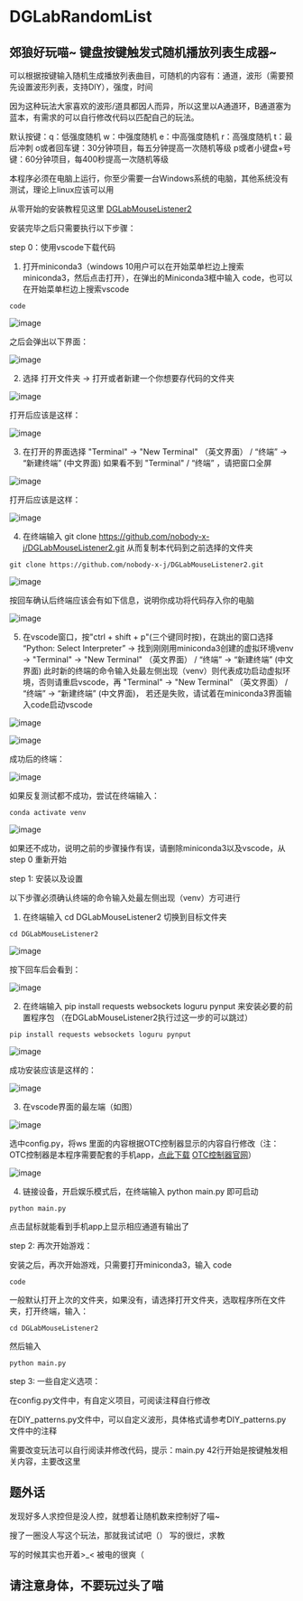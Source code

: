 # DGLabRandomList
郊狼好玩喵~ 键盘按键触发式随机播放列表生成器~
----

可以根据按键输入随机生成播放列表曲目，可随机的内容有：通道，波形（需要预先设置波形列表，支持DIY），强度，时间

因为这种玩法大家喜欢的波形/道具都因人而异，所以这里以A通道环，B通道塞为蓝本，有需求的可以自行修改代码以匹配自己的玩法。

默认按键：q：低强度随机 
         w：中强度随机 
         e：中高强度随机 
         r：高强度随机 
         t：最后冲刺 
         o或者回车键：30分钟项目，每五分钟提高一次随机等级
         p或者小键盘+号键：60分钟项目，每400秒提高一次随机等级

本程序必须在电脑上运行，你至少需要一台Windows系统的电脑，其他系统没有测试，理论上linux应该可以用

从零开始的安装教程见这里 [DGLabMouseListener2](https://github.com/nobody-x-j/DGLabMouseListener2)

安装完毕之后只需要执行以下步骤：

step 0：使用vscode下载代码

1. 打开miniconda3（windows 10用户可以在开始菜单栏边上搜索miniconda3，然后点击打开），在弹出的Miniconda3框中输入 code，也可以在开始菜单栏边上搜索vscode

```shell
code
```

![image](https://github.com/nobody-x-j/images/blob/main/code.png)

之后会弹出以下界面：

![image](https://github.com/nobody-x-j/images/blob/main/vscode_starting.png)

2. 选择 打开文件夹 -> 打开或者新建一个你想要存代码的文件夹

![image](https://github.com/nobody-x-j/images/blob/main/vscode_open_folder.png)

打开后应该是这样：

![image](https://github.com/nobody-x-j/images/blob/main/vscode_folder_opened.png)

3. 在打开的界面选择 "Terminal" -> "New Terminal" （英文界面） /  “终端” -> “新建终端” (中文界面) 如果看不到 "Terminal" / “终端” ，请把窗口全屏

![image](https://github.com/nobody-x-j/images/blob/main/vscode_new_terminal.png)

打开后应该是这样：

![image](https://github.com/nobody-x-j/images/blob/main/vscode_terminal_opened.png)

4. 在终端输入 git clone https://github.com/nobody-x-j/DGLabMouseListener2.git 从而复制本代码到之前选择的文件夹

```shell
git clone https://github.com/nobody-x-j/DGLabMouseListener2.git
```

![image](https://github.com/nobody-x-j/images/blob/main/vscode_terminal_clone.png)

按回车确认后终端应该会有如下信息，说明你成功将代码存入你的电脑

![image](https://github.com/nobody-x-j/images/blob/main/vscode_terminal_clone_done.png)

5. 在vscode窗口，按"ctrl + shift + p"(三个键同时按)，在跳出的窗口选择 “Python: Select Interpreter” -> 找到刚刚用miniconda3创建的虚拟环境venv -> "Terminal" -> "New Terminal" （英文界面） /  “终端” -> “新建终端” (中文界面) 此时新的终端的命令输入处最左侧出现（venv）则代表成功启动虚拟环境，否则请重启vscode，再 "Terminal" -> "New Terminal" （英文界面） /  “终端” -> “新建终端” (中文界面)， 若还是失败，请试着在miniconda3界面输入code启动vscode

![image](https://github.com/nobody-x-j/images/blob/main/vscode_ctrl_shift_p.png)

![image](https://github.com/nobody-x-j/images/blob/main/vscode_select_interpreter.png)

成功后的终端：

![image](https://github.com/nobody-x-j/images/blob/main/vscode_venv_success.png)

如果反复测试都不成功，尝试在终端输入：

```shell
conda activate venv
```

![image](https://github.com/nobody-x-j/images/blob/main/vscode_venv_manual_activate.png)

如果还不成功，说明之前的步骤操作有误，请删除miniconda3以及vscode，从step 0 重新开始

step 1: 安装以及设置

以下步骤必须确认终端的命令输入处最左侧出现（venv）方可进行

1. 在终端输入 cd DGLabMouseListener2 切换到目标文件夹

```shell
cd DGLabMouseListener2
```

![image](https://github.com/nobody-x-j/images/blob/main/vscode_cd.png)

按下回车后会看到：

![image](https://github.com/nobody-x-j/images/blob/main/vscode_cd_finish.png)

2. 在终端输入 pip install requests websockets loguru pynput 来安装必要的前置程序包 （在DGLabMouseListener2执行过这一步的可以跳过）

```shell
pip install requests websockets loguru pynput
```

![image](https://github.com/nobody-x-j/images/blob/main/vscode_pip_install.png)

成功安装应该是这样的：

![image](https://github.com/nobody-x-j/images/blob/main/vscode_pip_install_success.png)

3. 在vscode界面的最左端（如图）

![image](https://github.com/nobody-x-j/images/blob/main/vscode_config.png)

选中config.py，将ws 里面的内容根据OTC控制器显示的内容自行修改（注：OTC控制器是本程序需要配套的手机app，[点此下载](https://github.com/open-toys-controller/open-DGLAB-controller/releases/latest/download/app-release.apk) [OTC控制器官网](https://github.com/open-toys-controller/open-DGLAB-controller/releases/tag/V1.2.0)）

![image](https://github.com/lxyddice/DGLabMouseListener/assets/95132858/7f1879b3-bc43-4e10-b46d-3b0f3319c23e)

4. 链接设备，开启娱乐模式后，在终端输入 python main.py 即可启动

```shell
python main.py
```

点击鼠标就能看到手机app上显示相应通道有输出了

step 2: 再次开始游戏：

安装之后，再次开始游戏，只需要打开miniconda3，输入 code

```shell
code
```

一般默认打开上次的文件夹，如果没有，请选择打开文件夹，选取程序所在文件夹，打开终端，输入：

```shell
cd DGLabMouseListener2
```

然后输入

```shell
python main.py
```

step 3: 一些自定义选项：

在config.py文件中，有自定义项目，可阅读注释自行修改

在DIY_patterns.py文件中，可以自定义波形，具体格式请参考DIY_patterns.py文件中的注释

需要改变玩法可以自行阅读并修改代码，提示：main.py 42行开始是按键触发相关内容，主要改这里



## 题外话

发现好多人求控但是没人控，就想着让随机数来控制好了喵~

搜了一圈没人写这个玩法，那就我试试吧（） 写的很烂，求教

写的时候其实也开着>_< 被电的很爽（

## 请注意身体，不要玩过头了喵
